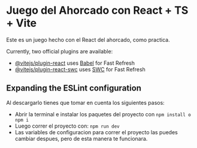 # Juego del Ahorcado con React + TS + Vite

Este es un juego hecho con el React del ahorcado, como practica.

Currently, two official plugins are available:

- [@vitejs/plugin-react](https://github.com/vitejs/vite-plugin-react/blob/main/packages/plugin-react/README.md) uses [Babel](https://babeljs.io/) for Fast Refresh
- [@vitejs/plugin-react-swc](https://github.com/vitejs/vite-plugin-react-swc) uses [SWC](https://swc.rs/) for Fast Refresh

## Expanding the ESLint configuration

Al descargarlo tienes que tomar en cuenta los siguientes pasos:

- Abrir la terminal e instalar los paquetes del proyecto con
  `npm install o npm i`
- Luego correr el proyecto con:
  `npm run dev`
- Las variables de configuracion para correr el proyecto las puedes cambiar despues, pero de esta manera te funcionara.
